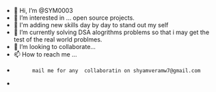 - 👋 Hi, I’m @SYM0003
- 👀 I’m interested in ... open source projects.
- 👀 I'm adding new skills day by day to stand out my self
- 🌱 I’m currently solving DSA alogrithms problems so that i may get the test of the real world problmes.
- 💞️ I’m looking to collaborate...
- 📫 How to reach me ...
-           mail me for any  collaboratin on shyamveramw7@gmail.com
-           

<!---
SYM0003/SYM0003 is a ✨ special ✨ repository because its `README.md` (this file) appears on your GitHub profile.
You can click the Preview link to take a look at your changes.
--->
